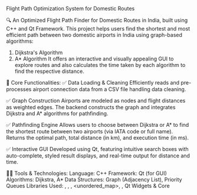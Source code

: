 Flight Path Optimization System for Domestic Routes 

 🔍 An Optimized Flight Path Finder for Domestic Routes in India, built using C++ and Qt Framework. This project helps users find the shortest and most efficient path between two domestic airports in India using graph-based algorithms:
1) Dijkstra's Algorithm
2) A* Algorithm
It offers an interactive and visually appealing GUI to explore routes and also calculates the time taken by each algorithm to find the respective distance.

🧠 Core Functionalities:
✅ Data Loading & Cleaning
 Efficiently reads and pre-processes airport connection data from a CSV file handling data cleaning.
 
✅ Graph Construction
 Airports are modeled as nodes and flight distances as weighted edges. The backend constructs the graph and integrates Dijkstra and A* algorithms for pathfinding.
 
✅ Pathfinding Engine
 Allows users to choose between Dijkstra or A* to find the shortest route between two airports (via IATA code or full name). Returns the optimal path, total distance (in km), and execution time (in ms).
 
✅ Interactive GUI
 Developed using Qt, featuring intuitive search boxes with auto-complete, styled result displays, and real-time output for distance and time.

👨‍💻 Tools & Technologies:
Language: C++
Framework: Qt (for GUI)
Algorithms: Dijkstra, A*
Data Structures: Graph (Adjacency List), Priority Queues
Libraries Used: <iostream>, <fstream>, <sstream>, <unordered_map>, <queue>, Qt Widgets & Core
